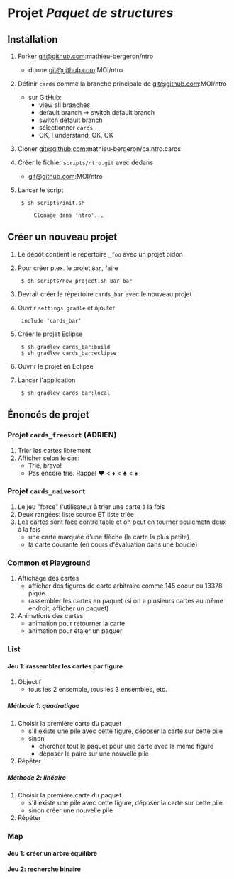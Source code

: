 # Projet *Paquet de structures*

## Installation

1. Forker git@github.com:mathieu-bergeron/ntro
    * donne git@github.com:MOI/ntro

1. Définir `cards` comme la branche principale de git@github.com:MOI/ntro
    * sur GitHub: 
        * view all branches
        * default branch => switch default branch
        * switch default branch
        * sélectionner `cards`
        * OK, I understand, OK, OK

1. Cloner git@github.com:mathieu-bergeron/ca.ntro.cards

1. Créer le fichier `scripts/ntro.git` avec dedans
    * git@github.com:MOI/ntro

1. Lancer le script

        $ sh scripts/init.sh

            Clonage dans 'ntro'...

## Créer un nouveau projet

1. Le dépôt contient le répertoire `_foo` avec un projet bidon

1. Pour créer p.ex. le projet `Bar`, faire

        $ sh scripts/new_project.sh Bar bar

1. Devrait créer le répertoire `cards_bar` avec le nouveau projet

1. Ouvrir `settings.gradle` et ajouter

        include 'cards_bar'

1. Créer le projet Eclipse

        $ sh gradlew cards_bar:build
        $ sh gradlew cards_bar:eclipse


1. Ouvrir le projet en Eclipse

1. Lancer l'application

        $ sh gradlew cards_bar:local
    

## Énoncés de projet

### Projet `cards_freesort` (ADRIEN)

1. Trier les cartes librement
1. Afficher selon le cas:
    * Trié, bravo!
    * Pas encore trié. Rappel ♥ < ♦ < ♣ < ♠

### Projet `cards_naivesort`

1. Le jeu "force" l'utilisateur à trier une carte à la fois
1. Deux rangées: liste source ET liste triée
1. Les cartes sont face contre table et on peut en tourner seulemetn deux à la fois
    * une carte marquée d'une flèche (la carte la plus petite)
    * la carte courante (en cours d'évaluation dans une boucle)

### Common et Playground

1. Affichage des cartes 
    * afficher des figures de carte arbitraire comme 145 coeur ou 13378 pique.
    * rassembler les cartes en paquet (si on a plusieurs cartes au même endroit, afficher un paquet)
1. Animations des cartes 
    * animation pour retourner la carte
    * animation pour étaler un paquer


### List

#### Jeu 1: rassembler les cartes par figure

1. Objectif
    * tous les 2 ensemble, tous les 3 ensembles, etc.

##### Méthode 1: quadratique

1. Choisir la première carte du paquet
    * s'il existe une pile avec cette figure, déposer la carte sur cette pile
    * sinon
        * chercher tout le paquet pour une carte avec la même figure
        * déposer la paire sur une nouvelle pile
1. Répéter

##### Méthode 2: linéaire 

1. Choisir la première carte du paquet
    * s'il existe une pile avec cette figure, déposer la carte sur cette pile
    * sinon créer une nouvelle pile
1. Répéter


### Map

#### Jeu 1: créer un arbre équilibré

#### Jeu 2: recherche binaire

